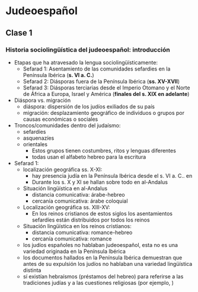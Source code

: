 # Judeoespañol

## Clase 1

### Historia sociolingüística del judeoespañol: introducción
- Etapas que ha atravesado la lengua sociolingüísticamente:
  - Sefarad 1: Asentamiento de las comunidades sefardies en la Península Ibérica (**s. VI a. C.**)
  - Sefarad 2: Diásporas fuera de la Península Ibérica (**ss. XV-XVII**)
  - Sefarad 3: Diásporas terciarias desde el Imperio Otomano y el Norte de África a Europa, Israel y América (**finales del s. XIX en adelante**)
- Diáspora vs. migración
  - diáspora: dispersión de los judíos exiliados de su país
  - migración: desplazamiento geográfico de individuos o grupos por causas económicas o sociales 
- Troncos/comunidades dentro del judaísmo:
  - sefardíes
  - asquenazíes
  - orientales 
    - Estos grupos tienen costumbres, ritos y lenguas diferentes 
    - todas usan el alfabeto hebreo para la escritura
- Sefarad 1: 
  - localización geográfica ss. X-XI: 
    - hay presencia judía en la Península Ibérica desde el s. VI a. C.. en 
    - Durante los s. X y XI se hallan sobre todo en al-Andalus
  - Situación lingüística en al-Andalus
    - distancia comunicativa: árabe-hebreo
    - cercanía comunicativa: árabe coloquial
  - Localización geográfica ss. XIII-XV:
    - En los reinos cristianos de estos siglos los asentamientos sefardíes están distribuidos por todos los reinos
  - Situación lingüística en los reinos cristianos:
    - distancia comunicativa: romance-hebreo
    - cercanía comunicativa: romance
  - los judíos españoles no hablaban judeoespañol, esta no es una variedad originada en la Península Ibérica
  - los documentos hallados en la Península Ibérica demuestran que antes de su expulsión los judíos no hablaban una variedad lingüística distinta 
  - sí existían hebraísmos (préstamos del hebreo) para referirse a las tradiciones judías y a las cuestiones religiosas (por ejemplo, )